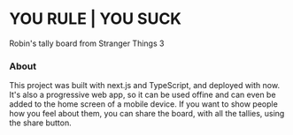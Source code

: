 # YOU RULE | YOU SUCK

Robin's tally board from Stranger Things 3

### About
This project was built with next.js and TypeScript, and deployed with now.
It's also a progressive web app, so it can be used offine and can even be added to the home screen of a mobile device.
If you want to show people how you feel about them, you can share the board, with all the tallies, using the share button.
